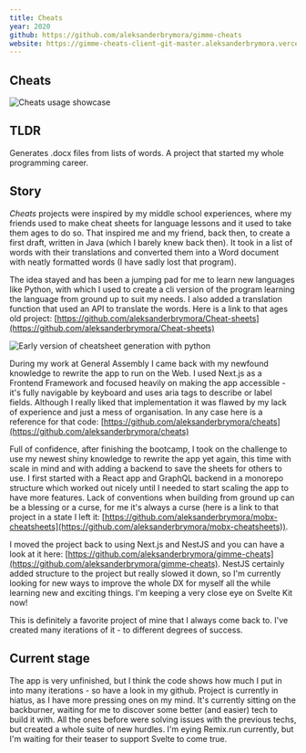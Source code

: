 ```yaml
---
title: Cheats
year: 2020
github: https://github.com/aleksanderbrymora/gimme-cheats
website: https://gimme-cheats-client-git-master.aleksanderbrymora.vercel.app/create
---
```


<style>
    article { @apply prose prose-invert prose-xl mb-32; }
    img { @apply rounded-lg; }
</style>

<article>

# Cheats

![Cheats usage showcase](/projects/cheats.gif)

## TLDR 

Generates .docx files from lists of words. A project that started my whole programming career.

## Story

*Cheats* projects were inspired by my middle school experiences, where my friends used to make cheat sheets for language lessons and it used to take them ages to do so. That inspired me and my friend, back then, to create a first draft, written in Java (which I barely knew back then). It took in a list of words with their translations and converted them into a Word document with neatly formatted words (I have sadly lost that program). 

The idea stayed and has been a jumping pad for me to learn new languages like Python, with which I used to create a cli version of the program learning the language from ground up to suit my needs. I also added a translation function that used an API to translate the words. Here is a link to that ages old project: [https://github.com/aleksanderbrymora/Cheat-sheets](https://github.com/aleksanderbrymora/Cheat-sheets) 

![Early version of cheatsheet generation with python](/projects/cheats-python.gif)

During my work at General Assembly I came back with my newfound knowledge to rewrite the app to run on the Web. I used Next.js as a Frontend Framework and focused heavily on making the app accessible - it's fully navigable by keyboard and uses aria tags to describe or label fields. Although I really liked that implementation it was flawed by my lack of experience and just a mess of organisation. In any case here is a reference for that code: [https://github.com/aleksanderbrymora/cheats](https://github.com/aleksanderbrymora/cheats) 

Full of confidence, after finishing the bootcamp, I took on the challenge to use my newest shiny knowledge to rewrite the app yet again, this time with scale in mind and with adding a backend to save the sheets for others to use. I first started with a React app and GraphQL backend in a monorepo structure which worked out nicely until I needed to start scaling the app to have more features. Lack of conventions when building from ground up can be a blessing or a curse, for me it's always a curse (here is a link to that project in a state I left it: [https://github.com/aleksanderbrymora/mobx-cheatsheets](https://github.com/aleksanderbrymora/mobx-cheatsheets)). 

I moved the project back to using Next.js and NestJS and you can have a look at it here: [https://github.com/aleksanderbrymora/gimme-cheats](https://github.com/aleksanderbrymora/gimme-cheats). NestJS certainly added structure to the project but really slowed it down, so I'm currently looking for new ways to improve the whole DX for myself all the while learning new and exciting things. I'm keeping a very close eye on Svelte Kit now!

This is definitely a favorite project of mine that I always come back to. I've created many iterations of it - to different degrees of success.

## Current stage 

The app is very unfinished, but I think the code shows how much I put in into many iterations - so have a look in my github.
Project is currently in hiatus, as I have more pressing ones on my mind. It's currently sitting on the backburner, waiting for me to discover some better (and easier) tech to build it with. All the ones before were solving issues with the previous techs, but created a whole suite of new hurdles. I'm eying Remix.run currently, but I'm waiting for their teaser to support Svelte to come true.
</article>